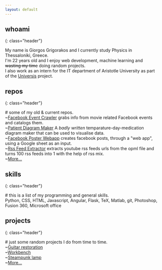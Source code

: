 ```yaml
---
layout: default
---
```


## whoami
{: class="header"}

My name is <span class="highlight">Giorgos Grigorakos</span> and I currently study <span class="highlight">Physics</span> in Thessaloniki, Greece.  
I'm 22 years old and I enjoy web development, machine learning and ~~wasting my time~~ doing random projects.  
I also work as an intern for the IT department of Aristotle University as part of the  [Universis](https://gitlab.com/universis) project.  

## repos 
{: class="header"}

<span class="underlines">\# some of my old & current repos. </span>   
~[Facebook Event Crawler](https://github.com/GeorgeGrig/FB-Event-Crawler) grabs info from movie related Facebook events and catalogs them.  
~[Patient Diagram Maker](https://github.com/GeorgeGrig/Patient-diagram-maker) A *badly written* temparature-day-medication diagram maker that can be used to visualise data.   
~[Facebook Poster Webapp](https://github.com/GeorgeGrig/Facebook-Poster-WebApp) creates facebook posts, through a "web app", using a Google sheet as an input.  
~[Rss Feed Extractor](https://github.com/GeorgeGrig/Rss-feed-extractor) extracts youtube rss feeds urls from the opml file and turns 100 rss feeds into 1 with the help of rss mix.  
~[More...](https://github.com/GeorgeGrig?tab=repositories)  

## skills
{: class="header"}

<span class="underlines">\# this is a list of my programming and general skills.</span>   
Python, CSS, HTML, Javascript, Angular, Flask, TeX, Matlab, git, Photoshop, Fusion 360, Microsoft office  

## projects
{: class="header"}

<span class="underlines"># just some random projects I do from time to time.</span>  
~[Guitar restoration](./posts/guitar-restoration)  
~[Workbench](./posts/workbench)  
~[Steampunk lamp](./posts/steampunk-lamp)  
~[More...](/projects) 